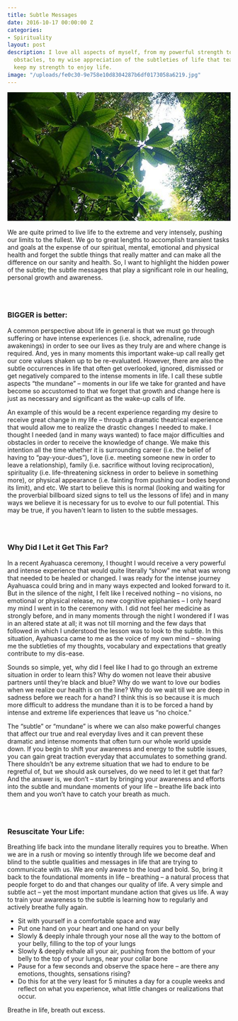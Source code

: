```yaml
---
title: Subtle Messages
date: 2016-10-17 00:00:00 Z
categories:
- Spirituality
layout: post
description: I love all aspects of myself, from my powerful strength to overcome great
  obstacles, to my wise appreciation of the subtleties of life that teach me how to
  keep my strength to enjoy life.
image: "/uploads/fe0c30-9e758e10d8304287b6df0173058a6219.jpg"
---
```


​![](/uploads/versions/fe0c30-b87c3e2bb6d84ed89ef3b10cf35b8915---x----553-319x---.jpg)

We are quite primed to live life to the extreme and very intensely, pushing our limits to the fullest. We go to great lengths to accomplish transient tasks and goals at the expense of our spiritual, mental, emotional and physical health and forget the subtle things that really matter and can make all the difference on our sanity and health. So, I want to highlight the hidden power of the subtle; the subtle messages that play a significant role in our healing, personal growth and awareness.

### &nbsp;

### BIGGER is better:

A common perspective about life in general is that we must go through suffering or have intense experiences (i.e. shock, adrenaline, rude awakenings) in order to see our lives as they truly are and where change is required. And, yes in many moments this important wake-up call really get our core values shaken up to be re-evaluated. However, there are also the subtle occurrences in life that often get overlooked, ignored, dismissed or get negatively compared to the intense moments in life. I call these subtle aspects “the mundane” – moments in our life we take for granted and have become so accustomed to that we forget that growth and change here is just as necessary and significant as the wake-up calls of life.

An example of this would be a recent experience regarding my desire to receive great change in my life – through a dramatic theatrical experience that would allow me to realize the drastic changes I needed to make. I thought I needed (and in many ways wanted) to face major difficulties and obstacles in order to receive the knowledge of change. We make this intention all the time whether it is surrounding career (i.e. the belief of having to “pay-your-dues”), love (i.e. meeting someone new in order to leave a relationship), family (i.e. sacrifice without loving reciprocation), spirituality (i.e. life-threatening sickness in order to believe in something more), or physical appearance (i.e. fainting from pushing our bodies beyond its limit), and etc. We start to believe this is normal (looking and waiting for the proverbial billboard sized signs to tell us the lessons of life) and in many ways we believe it is necessary for us to evolve to our full potential. This may be true, if you haven't learn to listen to the subtle messages.&nbsp;

### &nbsp;

### Why Did I Let it Get This Far?

In a recent Ayahuasca ceremony, I thought I would receive a very powerful and intense experience that would quite literally “show” me what was wrong that needed to be healed or changed. I was ready for the intense journey Ayahuasca could bring and in many ways expected and looked forward to it. But in the silence of the night, I felt like I received nothing – no visions, no emotional or physical release, no new cognitive epiphanies – I only heard my mind I went in to the ceremony with. I did not feel her medicine as strongly before, and in many moments through the night I wondered if I was in an altered state at all; it was not till morning and the few days that followed in which I understood the lesson was to look to the subtle. In this situation, Ayahuasca came to me as the voice of my own mind – showing me the subtleties of my thoughts, vocabulary and expectations that greatly contribute to my dis-ease.

Sounds so simple, yet, why did I feel like I had to go through an extreme situation in order to learn this? Why do women not leave their abusive partners until they’re black and blue? Why do we want to love our bodies when we realize our health is on the line? Why do we wait till we are deep in sadness before we reach for a hand? I think this is so because it is much more difficult to address the mundane than it is to be forced a hand by intense and extreme life experiences that leave us “no choice.”

The “subtle” or “mundane” is where we can also make powerful changes that affect our true and real everyday lives and it can prevent these dramatic and intense moments that often turn our whole world upside down. If you begin to shift your awareness and energy to the subtle issues, you can gain great traction everyday that accumulates to something grand. There shouldn’t be any extreme situation that we had to endure to be regretful of, but we should ask ourselves, do we need to let it get that far? And the answer is, we don’t – start by bringing your awareness and efforts into the subtle and mundane moments of your life – breathe life back into them and you won’t have to catch your breath as much.

### &nbsp;

### Resuscitate Your Life:

Breathing life back into the mundane literally requires you to breathe. When we are in a rush or moving so intently through life we become deaf and blind to the subtle qualities and messages in life that are trying to communicate with us. We are only aware to the loud and bold. So, bring it back to the foundational moments in life – breathing – a natural process that people forget to do and that changes our quality of life. A very simple and subtle act – yet the most important mundane action that gives us life. A way to train your awareness to the subtle is learning how to regularly and actively breathe fully again.

* Sit with yourself in a comfortable space and way
* Put one hand on your heart and one hand on your belly
* Slowly & deeply inhale through your nose all the way to the bottom of your belly, filling to the top of your lungs
* Slowly & deeply exhale all your air, pushing from the bottom of your belly to the top of your lungs, near your collar bone
* Pause for a few seconds and observe the space here – are there any emotions, thoughts, sensations rising?
* Do this for at the very least for 5 minutes a day for a couple weeks and reflect on what you experience, what little changes or realizations that occur.


Breathe in life, breath out excess.&nbsp;
